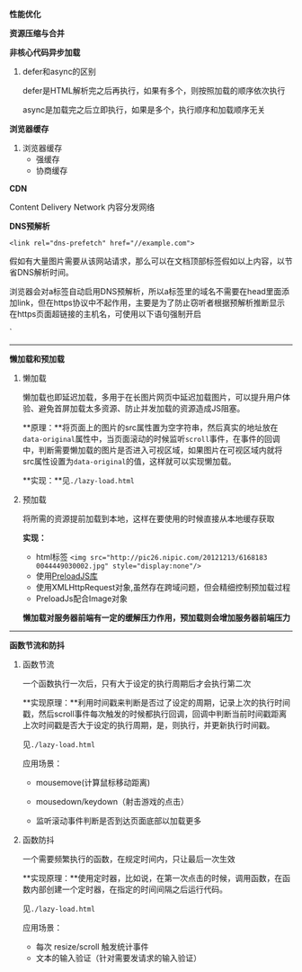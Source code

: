 **性能优化**

**资源压缩与合并**

**非核心代码异步加载**

1. defer和async的区别

   defer是HTML解析完之后再执行，如果有多个，则按照加载的顺序依次执行

   async是加载完之后立即执行，如果是多个，执行顺序和加载顺序无关

**浏览器缓存**

1. 浏览器缓存
   - 强缓存
   - 协商缓存

**CDN**

Content Delivery Network 内容分发网络

**DNS预解析**

`<link rel="dns-prefetch" href="//example.com">`

假如有大量图片需要从该网站请求，那么可以在文档顶部标签假如以上内容，以节省DNS解析时间。

浏览器会对a标签自动启用DNS预解析，所以a标签里的域名不需要在head里面添加link，但在https协议中不起作用，主要是为了防止窃听者根据预解析推断显示在https页面超链接的主机名，可使用以下语句强制开启

`<meta http-equiv="x-dns-prefetch-control content='on'">

***

**懒加载和预加载**

1. 懒加载

   懒加载也即延迟加载，多用于在长图片网页中延迟加载图片，可以提升用户体验、避免首屏加载太多资源、防止并发加载的资源造成JS阻塞。

   **原理：**将页面上的图片的src属性置为空字符串，然后真实的地址放在`data-original`属性中，当页面滚动的时候监听`scroll`事件，在事件的回调中，判断需要懒加载的图片是否进入可视区域，如果图片在可视区域内就将src属性设置为`data-original`的值，这样就可以实现懒加载。

   **实现：**见`./lazy-load.html`

2. 预加载

   将所需的资源提前加载到本地，这样在要使用的时候直接从本地缓存获取

   **实现：**

   - html标签 `<img src="http://pic26.nipic.com/20121213/6168183 0044449030002.jpg" style="display:none"/>`
   - 使用[PreloadJS库](https://createjs.com/preloadjs)
   - 使用XMLHttpRequest对象,虽然存在跨域问题，但会精细控制预加载过程
   - PreloadJs配合Image对象

   **懒加载对服务器前端有一定的缓解压力作用，预加载则会增加服务器前端压力**

***

**函数节流和防抖**

1. 函数节流

   一个函数执行一次后，只有大于设定的执行周期后才会执行第二次

   **实现原理：**利用时间戳来判断是否过了设定的周期，记录上次的执行时间戳，然后scroll事件每次触发的时候都执行回调，回调中判断当前时间戳距离上次时间戳是否大于设定的执行周期，是，则执行，并更新执行时间戳。

   见`./lazy-load.html`

   应用场景：

   - mousemove(计算鼠标移动距离)

   - mousedown/keydown（射击游戏的点击）

   - 监听滚动事件判断是否到达页面底部以加载更多

2. 函数防抖

   一个需要频繁执行的函数，在规定时间内，只让最后一次生效

   **实现原理：**使用定时器，比如说，在第一次点击的时候，调用函数，在函数内部创建一个定时器，在指定的时间间隔之后运行代码。

   见`./lazy-load.html`

   应用场景：

   - 每次 resize/scroll 触发统计事件
   - 文本的输入验证（针对需要发请求的输入验证）

